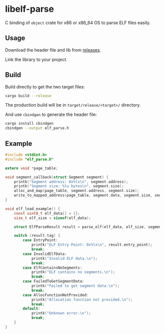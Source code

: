 # libelf-parse

C binding of `object` crate for x86 or x86_64 OS to parse ELF files easily.

## Usage

Download the header file and lib from [releases](https://github.com/plos-clan/libelf-parse/releases/tag/release).

Link the library to your project.

## Build

Build directly to get the two target files:

```bash
cargo build --release
```

The production build will be in `target/release/<target>/` directory.

And use `cbindgen` to generate the header file:

```bash
cargo install cbindgen
cbindgen --output elf_parse.h
```

## Example

```c
#include <stdint.h>
#include "elf_parse.h"

extern void *page_table;

void segment_callback(struct Segment segment) {
    printk("Segment address: 0x%lx\n", segment.address);
    printk("Segment size: %lu bytes\n", segment.size);
    alloc_and_map(page_table, segment.address, segment.size);
    write_to_mapped_address(page_table, segment.data, segment.size, segment.address);
}

void elf_load_example() {
    const uint8_t elf_data[] = {};
    size_t elf_size = sizeof(elf_data);

    struct ElfParseResult result = parse_elf(elf_data, elf_size, segment_callback);

    switch (result.tag) {
        case EntryPoint:
            printk("ELF Entry Point: 0x%lx\n", result.entry_point);
            break;
        case InvalidElfData:
            printk("Invalid ELF data.\n");
            break;
        case ElfContainsNoSegments:
            printk("ELF contains no segments.\n");
            break;
        case FailedToGetSegmentData:
            printk("Failed to get segment data.\n");
            break;
        case AllocFunctionNotProvided:
            printk("Allocation function not provided.\n");
            break;
        default:
            printk("Unknown error.\n");
            break;
    }
}
```
